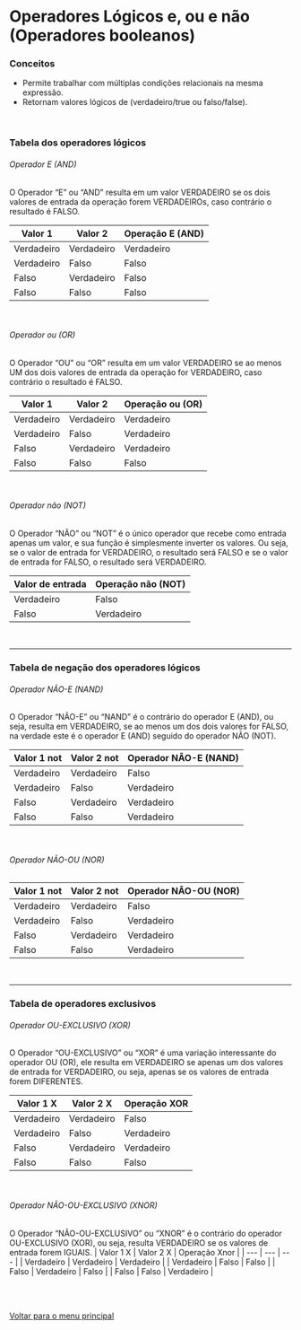 # Operadores Lógicos e, ou e não (Operadores booleanos)

### Conceitos
- Permite trabalhar com múltiplas condições relacionais na mesma expressão.
- Retornam valores lógicos de (verdadeiro/true ou falso/false).
<br/>

### Tabela dos operadores lógicos
###### Operador E (AND)
O Operador “E” ou “AND” resulta em um valor VERDADEIRO se os dois valores de entrada da operação forem VERDADEIROs, caso contrário o resultado é FALSO. 

| Valor 1  | Valor 2 | Operação E (AND) |
| --- | --- | --- |
| Verdadeiro | Verdadeiro | Verdadeiro |
| Verdadeiro | Falso | Falso |
| Falso | Verdadeiro | Falso |
| Falso | Falso | Falso |
<br/>

###### Operador ou (OR)
O Operador “OU” ou “OR” resulta em um valor VERDADEIRO se ao menos UM dos dois valores de entrada da operação for VERDADEIRO, caso contrário o resultado é FALSO.

| Valor 1  | Valor 2 | Operação ou (OR) |
| --- | --- | --- |
| Verdadeiro | Verdadeiro | Verdadeiro |
| Verdadeiro | Falso | Verdadeiro |
| Falso | Verdadeiro | Verdadeiro |
| Falso | Falso | Falso |
<br/>

###### Operador não (NOT)
O Operador “NÃO” ou “NOT” é o único operador que recebe como entrada apenas um valor, e sua função é simplesmente inverter os valores. Ou seja, se o valor de entrada for VERDADEIRO, o resultado será FALSO e se o valor de entrada for FALSO, o resultado será VERDADEIRO.

| Valor de entrada | Operação não (NOT) |
| --- | --- |
| Verdadeiro | Falso |
| Falso | Verdadeiro |
<br/>

---

### Tabela  de negação dos operadores lógicos
###### Operador NÃO-E (NAND)
O Operador “NÃO-E” ou “NAND” é o contrário do operador E (AND), ou seja, resulta em VERDADEIRO, se ao menos um dos dois valores for FALSO, na verdade este é o operador E (AND) seguido do operador NÃO (NOT).

| Valor 1 not | Valor 2 not | Operador NÃO-E (NAND) |
| --- | --- | --- |
| Verdadeiro | Verdadeiro | Falso |
| Verdadeiro | Falso | Verdadeiro |
| Falso | Verdadeiro | Verdadeiro |
| Falso | Falso | Verdadeiro |
<br/>

###### Operador NÃO-OU (NOR)

| Valor 1 not | Valor 2 not | Operador NÃO-OU (NOR) |
| --- | --- | --- |
| Verdadeiro | Verdadeiro | Falso |
| Verdadeiro | Falso | Verdadeiro |
| Falso | Verdadeiro | Verdadeiro |
| Falso | Falso | Verdadeiro |
<br/>

---

### Tabela de operadores exclusivos
###### Operador OU-EXCLUSIVO (XOR)
O Operador “OU-EXCLUSIVO” ou “XOR” é uma variação interessante do operador OU (OR), ele resulta em VERDADEIRO se apenas um dos valores de entrada for VERDADEIRO, ou seja, apenas se os valores de entrada forem DIFERENTES.

| Valor 1 X | Valor 2 X | Operação XOR |
| --- | --- | --- |
| Verdadeiro | Verdadeiro | Falso |
| Verdadeiro | Falso | Verdadeiro |
| Falso | Verdadeiro | Verdadeiro |
| Falso | Falso | Falso |
<br/>

###### Operador NÃO-OU-EXCLUSIVO (XNOR)
O Operador “NÃO-OU-EXCLUSIVO” ou “XNOR” é o contrário do operador OU-EXCLUSIVO (XOR), ou seja, resulta VERDADEIRO se os valores de entrada forem IGUAIS.
| Valor 1 X | Valor 2 X | Operação Xnor |
| --- | --- | --- |
| Verdadeiro | Verdadeiro | Verdadeiro |
| Verdadeiro | Falso | Falso |
| Falso | Verdadeiro | Falso |
| Falso | Falso | Verdadeiro |


<br/>
<br/>

[Voltar para o menu principal](https://github.com/Joshpcbrrj/Boson_treinamentos-Logica_de_programacao_com_portugol_studio)


